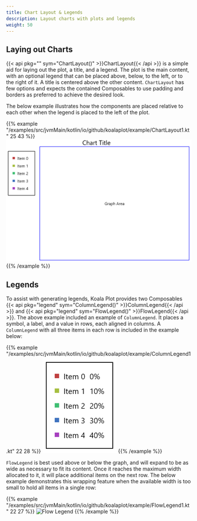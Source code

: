```yaml
---
title: Chart Layout & Legends
description: Layout charts with plots and legends
weight: 50
---
```


## Laying out Charts

{{< api pkg="" sym="ChartLayout()" >}}ChartLayout{{< /api >}} is a simple aid for laying out the plot, a title, and a legend. The plot is the main content, with an optional legend that can be placed above, below, to the left, or to the right of it. A title is centered above the other content. ```ChartLayout``` has few options and expects the contained Composables to use padding and borders as preferred to achieve the desired look.

The below example illustrates how the components are placed relative to each other when the legend is placed to the left of the plot.

{{% example "/examples/src/jvmMain/kotlin/io/github/koalaplot/example/ChartLayout1.kt" 25 43 %}}
![Chart layout](ChartLayout1.png)
{{% /example %}}

## Legends

To assist with generating legends, Koala Plot provides two Composables {{< api pkg="legend" sym="ColumnLegend()" >}}ColumnLegend{{< /api >}} and {{< api pkg="legend" sym="FlowLegend()" >}}FlowLegend{{< /api >}}. The above example included an example of ```ColumnLegend```. It places a symbol, a label, and a value in rows, each aligned in columns. A ```ColumnLegend``` with all three
items in each row is included in the example below:

{{% example "/examples/src/jvmMain/kotlin/io/github/koalaplot/example/ColumnLegend1.kt" 22 28 %}}
![Column Legend](ColumnLegend1.png)
{{% /example %}}

```FlowLegend``` is best used above or below the graph, and will expand to be as wide as necessary to fit its content. Once it reaches the maximum width allocated to it, it will place additional items on the next row. The below example demonstrates this wrapping feature when the available width is too small to hold all items in a single row:

{{% example "/examples/src/jvmMain/kotlin/io/github/koalaplot/example/FlowLegend1.kt" 22 27 %}}
![Flow Legend](FlowLegend1.png)
{{% /example %}}
